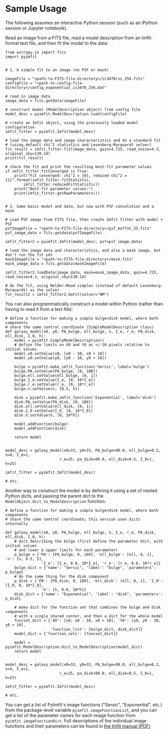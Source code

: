 # Sample Usage

The following assumes an interactive Python session (such as an iPython session
or Jupyter notebook).

Read an image from a FITS file, read a model description from an Imfit-format text file,
and then fit the model to the data:

    from astropy.io import fits
    import pyimfit
    
    
    # 1. A simple fit to an image (no PSF or mask)
    
    imageFile = "<path-to-FITS-file-directory>/ic3478rss_256.fits"
    configFile = "<path-to-config-file-directory>/config_exponential_ic3478_256.dat"

    # read in image data
    image_data = fits.getdata(imageFile)

    # construct model (ModelDescription object) from config file
    model_desc = pyimfit.ModelDescription.load(configFile)

    # create an Imfit object, using the previously loaded model configuration
    imfit_fitter = pyimfit.Imfit(model_desc)

    # load the image data and image characteristics and do a standard fit
    # (using default chi^2 statistics and Levenberg-Marquardt solver)
    fit_result = imfit_fitter.fit(image_data, gain=4.725, read_noise=4.3, original_sky=130.14)
    print(fit_result)

    # check the fit and print the resulting best-fit parameter values
    if imfit_fitter.fitConverged is True:
        print("Fit converged: chi^2 = {0}, reduced chi^2 = {1}".format(imfit_fitter.fitStatistic,
            imfit_fitter.reducedFitStatistic))
        print("Best-fit parameter values:")
        print(imfit_fitter.getRawParameters())
    
    
    # 2. Same basic model and data, but now with PSF convolution and a mask
    
    # Load PSF image from FITS file, then create Imfit fitter with model + PSF
    psfImageFile = "<path-to-FITS-file-directory>/psf_moffat_35.fits"
    psf_image_data = fits.getdata(psfImageFile)
    
    imfit_fitter2 = pyimfit.Imfit(model_desc, psf=psf_image_data)
    
    # load the image data and characteristics, and also a mask image, but don't run the fit yet
    maskImageFile = "<path-to-FITS-file-directory>/mask.fits"
    mask_image_data = fits.getdata(maskImageFile)
    
    imfit_fitter2.loadData(image_data, mask=mask_image_data, gain=4.725, read_noise=4.3, original_sky=130.14)
    
    # do the fit, using Nelder-Mead simplex (instead of default Levenberg-Marquardt) as the solver
    fit_result2 = imfit_fitter2.doFit(solver="NM")


You can also programmatically construct a model within Python (rather than having
to read it from a text file):

    # define a function for making a simple bulge+disk model, where both components 
    # share the same central coordinate (SimpleModelDescription class)
    def galaxy_model(x0, y0, PA_bulge, ell_bulge, n, I_e, r_e, PA_disk, ell_disk, I_0, h):
        model = pyimfit.SimpleModelDescription()
        # define the limits on X0 and Y0 as +/-10 pixels relative to initial values
        model.x0.setValue(x0, [x0 - 10, x0 + 10])
        model.y0.setValue(y0, [y0 - 10, y0 + 10])
        
        bulge = pyimfit.make_imfit_function('Sersic', label='bulge')
        bulge.PA.setValue(PA_bulge, [0, 180])
        bulge.ell.setValue(ell_bulge, [0, 1])
        bulge.I_e.setValue(I_e, [0, 10*I_e])
        bulge.r_e.setValue(r_e, [0, 10*r_e])
        bulge.n.setValue(n, [0.5, 5])
        
        disk = pyimfit.make_imfit_function('Exponential', label='disk')
        disk.PA.setValue(PA_disk, [0, 180])
        disk.ell.setValue(ell_disk, [0, 1])
        disk.I_0.setValue(I_0, [0, 10*I_0])
        disk.h.setValue(h, [0, 10*h])
        
        model.addFunction(bulge)
        model.addFunction(disk)
    
        return model
    
    
    model_desc = galaxy_model(x0=33, y0=33, PA_bulge=90.0, ell_bulge=0.2, n=4, I_e=1, 
                            r_e=25, pa_disk=90.0, ell_disk=0.5, I_0=1, h=25)

    imfit_fitter = pyimfit.Imfit(model_desc)

    # etc.

Another way to construct the model is by defining it using a set of nested Python dicts, 
and passing the parent dict to the `ModelObject.dict_to_ModelDescription` function: 

    # define a function for making a simple bulge+disk model, where both components 
    # share the same central coordinate; this version uses dicts internally
    
    def galaxy_model(x0, y0, PA_bulge, ell_bulge, n, I_e, r_e, PA_disk, ell_disk, I_0, h):
        # dict describing the bulge (first define the parameter dict, with initial values
        # and lower & upper limits for each parameter)
        p_bulge = {'PA': [PA_bulge, 0, 180], 'ell_bulge': [ell, 0, 1], 'n': [n, 0.5, 5], 
                    'I_e': [I_e, 0.0, 10*I_e], 'r_e': [r_e, 0.0, 10*r_e]}
        bulge_dict = {'name': "Sersic", 'label': "bulge", 'parameters': p_bulge}
        # do the same thing for the disk component
        p_disk = {'PA': [PA_disk, 0, 180], 'ell_disk': [ell, 0, 1], 'I_0': [I_0, 0, 10*I_0],
                    'h': [h, 0.0, 10*h]}
        disk_dict = {'name': "Exponential", 'label': "disk", 'parameters': p_disk}

        # make dict for the function set that combines the bulge and disk components
        # with a single shared center, and then a dict for the whole model
        funcset_dict = {'X0': [x0, x0 - 10, x0 + 10], 'Y0': [y0, y0 - 10, y0 + 10], 
                        'function_list': [bulge_dict, disk_dict]}
        model_dict = {'function_sets': [funcset_dict]}

        model = pyimfit.ModelDescription.dict_to_ModelDescription(model_dict)
        return model
    
    
    model_desc = galaxy_model(x0=33, y0=33, PA_bulge=90.0, ell_bulge=0.2, n=4, I_e=1, 
                            r_e=25, pa_disk=90.0, ell_disk=0.5, I_0=1, h=25)

    imfit_fitter = pyimfit.Imfit(model_desc)

    # etc.

You can get a list of PyImfit's image functions ("Sersic", "Exponential", etc.) from the package-level 
variable `pyimfit.imageFunctionList`, and you can get a list of the parameter names for each image 
function from `pyimfit.imageFunctionDict`. Full descriptions of the individual image functions and
their parameters can be found in [the Imfit manual (PDF)](https://www.mpe.mpg.de/~erwin/resources/imfit/imfit_howto.pdf)
